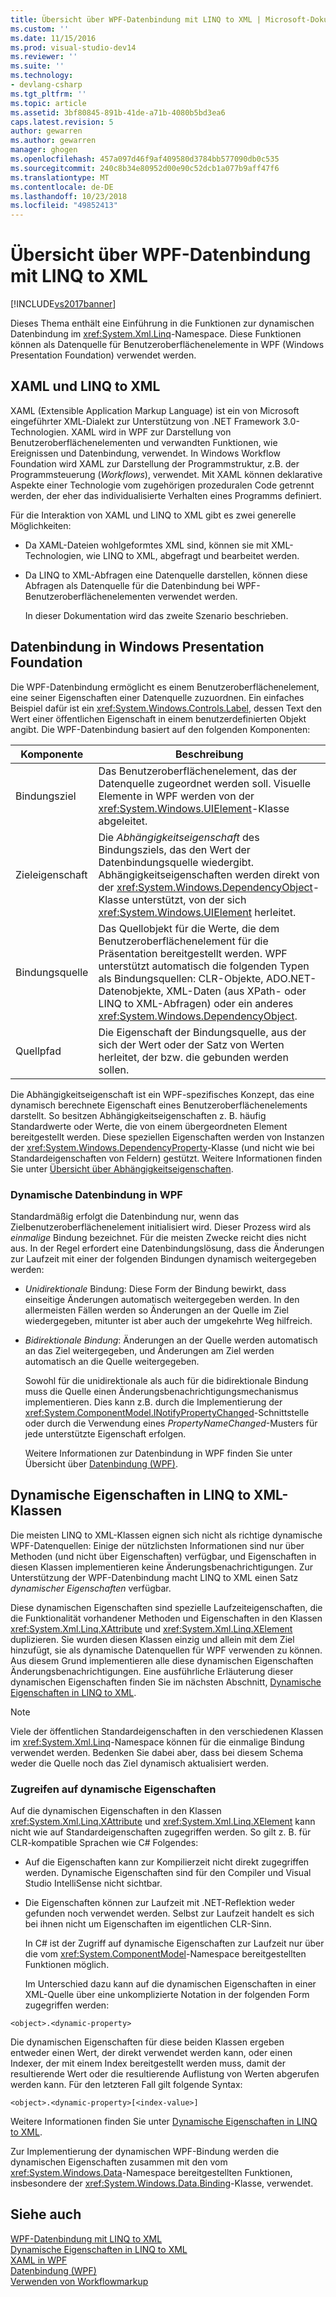 ```yaml
---
title: Übersicht über WPF-Datenbindung mit LINQ to XML | Microsoft-Dokumentation
ms.custom: ''
ms.date: 11/15/2016
ms.prod: visual-studio-dev14
ms.reviewer: ''
ms.suite: ''
ms.technology:
- devlang-csharp
ms.tgt_pltfrm: ''
ms.topic: article
ms.assetid: 3bf80845-891b-41de-a71b-4080b5bd3ea6
caps.latest.revision: 5
author: gewarren
ms.author: gewarren
manager: ghogen
ms.openlocfilehash: 457a097d46f9af409580d3784bb577090db0c535
ms.sourcegitcommit: 240c8b34e80952d00e90c52dcb1a077b9aff47f6
ms.translationtype: MT
ms.contentlocale: de-DE
ms.lasthandoff: 10/23/2018
ms.locfileid: "49852413"
---
```

# <a name="wpf-data-binding-with-linq-to-xml-overview"></a>Übersicht über WPF-Datenbindung mit LINQ to XML
[!INCLUDE[vs2017banner](../includes/vs2017banner.md)]

Dieses Thema enthält eine Einführung in die Funktionen zur dynamischen Datenbindung im <xref:System.Xml.Linq>-Namespace. Diese Funktionen können als Datenquelle für Benutzeroberflächenelemente in WPF (Windows Presentation Foundation) verwendet werden.  
  
## <a name="xaml-and-linq-to-xml"></a>XAML und LINQ to XML  
 XAML (Extensible Application Markup Language) ist ein von Microsoft eingeführter XML-Dialekt zur Unterstützung von .NET Framework 3.0-Technologien. XAML wird in WPF zur Darstellung von Benutzeroberflächenelementen und verwandten Funktionen, wie Ereignissen und Datenbindung, verwendet. In Windows Workflow Foundation wird XAML zur Darstellung der Programmstruktur, z.B. der Programmsteuerung (*Workflows*), verwendet. Mit XAML können deklarative Aspekte einer Technologie vom zugehörigen prozeduralen Code getrennt werden, der eher das individualisierte Verhalten eines Programms definiert.  
  
 Für die Interaktion von XAML und LINQ to XML gibt es zwei generelle Möglichkeiten:  
  
- Da XAML-Dateien wohlgeformtes XML sind, können sie mit XML-Technologien, wie LINQ to XML, abgefragt und bearbeitet werden.  
  
- Da LINQ to XML-Abfragen eine Datenquelle darstellen, können diese Abfragen als Datenquelle für die Datenbindung bei WPF-Benutzeroberflächenelementen verwendet werden.  
  
  In dieser Dokumentation wird das zweite Szenario beschrieben.  
  
## <a name="data-binding-in-the-windows-presentation-foundation"></a>Datenbindung in Windows Presentation Foundation  
 Die WPF-Datenbindung ermöglicht es einem Benutzeroberflächenelement, eine seiner Eigenschaften einer Datenquelle zuzuordnen. Ein einfaches Beispiel dafür ist ein <xref:System.Windows.Controls.Label>, dessen Text den Wert einer öffentlichen Eigenschaft in einem benutzerdefinierten Objekt angibt. Die WPF-Datenbindung basiert auf den folgenden Komponenten:  
  
|Komponente|Beschreibung|  
|---------------|-----------------|  
|Bindungsziel|Das Benutzeroberflächenelement, das der Datenquelle zugeordnet werden soll. Visuelle Elemente in WPF werden von der <xref:System.Windows.UIElement>-Klasse abgeleitet.|  
|Zieleigenschaft|Die *Abhängigkeitseigenschaft* des Bindungsziels, das den Wert der Datenbindungsquelle wiedergibt. Abhängigkeitseigenschaften werden direkt von der <xref:System.Windows.DependencyObject>-Klasse unterstützt, von der sich <xref:System.Windows.UIElement> herleitet.|  
|Bindungsquelle|Das Quellobjekt für die Werte, die dem Benutzeroberflächenelement für die Präsentation bereitgestellt werden. WPF unterstützt automatisch die folgenden Typen als Bindungsquellen: CLR-Objekte, ADO.NET-Datenobjekte, XML-Daten (aus XPath- oder LINQ to XML-Abfragen) oder ein anderes <xref:System.Windows.DependencyObject>.|  
|Quellpfad|Die Eigenschaft der Bindungsquelle, aus der sich der Wert oder der Satz von Werten herleitet, der bzw. die gebunden werden sollen.|  
  
 Die Abhängigkeitseigenschaft ist ein WPF-spezifisches Konzept, das eine dynamisch berechnete Eigenschaft eines Benutzeroberflächenelements darstellt. So besitzen Abhängigkeitseigenschaften z. B. häufig Standardwerte oder Werte, die von einem übergeordneten Element bereitgestellt werden. Diese speziellen Eigenschaften werden von Instanzen der <xref:System.Windows.DependencyProperty>-Klasse (und nicht wie bei Standardeigenschaften von Feldern) gestützt. Weitere Informationen finden Sie unter [Übersicht über Abhängigkeitseigenschaften](http://msdn.microsoft.com/library/d119d00c-3afb-48d6-87a0-c4da4f83dee5).  
  
### <a name="dynamic-data-binding-in-wpf"></a>Dynamische Datenbindung in WPF  
 Standardmäßig erfolgt die Datenbindung nur, wenn das Zielbenutzeroberflächenelement initialisiert wird. Dieser Prozess wird als *einmalige* Bindung bezeichnet. Für die meisten Zwecke reicht dies nicht aus. In der Regel erfordert eine Datenbindungslösung, dass die Änderungen zur Laufzeit mit einer der folgenden Bindungen dynamisch weitergegeben werden:  
  
- *Unidirektionale* Bindung: Diese Form der Bindung bewirkt, dass einseitige Änderungen automatisch weitergegeben werden. In den allermeisten Fällen werden so Änderungen an der Quelle im Ziel wiedergegeben, mitunter ist aber auch der umgekehrte Weg hilfreich.  
  
- *Bidirektionale Bindung*: Änderungen an der Quelle werden automatisch an das Ziel weitergegeben, und Änderungen am Ziel werden automatisch an die Quelle weitergegeben.  
  
  Sowohl für die unidirektionale als auch für die bidirektionale Bindung muss die Quelle einen Änderungsbenachrichtigungsmechanismus implementieren. Dies kann z.B. durch die Implementierung der <xref:System.ComponentModel.INotifyPropertyChanged>-Schnittstelle oder durch die Verwendung eines *PropertyNameChanged*-Musters für jede unterstützte Eigenschaft erfolgen.  
  
  Weitere Informationen zur Datenbindung in WPF finden Sie unter Übersicht über [Datenbindung (WPF)](http://msdn.microsoft.com/library/90f79b97-17e7-40d1-abf0-3ba600ad1d7e).  
  
## <a name="dynamic-properties-in-linq-to-xml-classes"></a>Dynamische Eigenschaften in LINQ to XML-Klassen  
 Die meisten LINQ to XML-Klassen eignen sich nicht als richtige dynamische WPF-Datenquellen: Einige der nützlichsten Informationen sind nur über Methoden (und nicht über Eigenschaften) verfügbar, und Eigenschaften in diesen Klassen implementieren keine Änderungsbenachrichtigungen. Zur Unterstützung der WPF-Datenbindung macht LINQ to XML einen Satz *dynamischer Eigenschaften* verfügbar.  
  
 Diese dynamischen Eigenschaften sind spezielle Laufzeiteigenschaften, die die Funktionalität vorhandener Methoden und Eigenschaften in den Klassen <xref:System.Xml.Linq.XAttribute> und <xref:System.Xml.Linq.XElement> duplizieren. Sie wurden diesen Klassen einzig und allein mit dem Ziel hinzufügt, sie als dynamische Datenquellen für WPF verwenden zu können. Aus diesem Grund implementieren alle diese dynamischen Eigenschaften Änderungsbenachrichtigungen. Eine ausführliche Erläuterung dieser dynamischen Eigenschaften finden Sie im nächsten Abschnitt, [Dynamische Eigenschaften in LINQ to XML](../designers/linq-to-xml-dynamic-properties.md).  
  
> [!NOTE]
>  Viele der öffentlichen Standardeigenschaften in den verschiedenen Klassen im <xref:System.Xml.Linq>-Namespace können für die einmalige Bindung verwendet werden. Bedenken Sie dabei aber, dass bei diesem Schema weder die Quelle noch das Ziel dynamisch aktualisiert werden.  
  
### <a name="accessing-dynamic-properties"></a>Zugreifen auf dynamische Eigenschaften  
 Auf die dynamischen Eigenschaften in den Klassen <xref:System.Xml.Linq.XAttribute> und <xref:System.Xml.Linq.XElement> kann nicht wie auf Standardeigenschaften zugegriffen werden. So gilt z. B. für CLR-kompatible Sprachen wie C# Folgendes:  
  
- Auf die Eigenschaften kann zur Kompilierzeit nicht direkt zugegriffen werden. Dynamische Eigenschaften sind für den Compiler und Visual Studio IntelliSense nicht sichtbar.  
  
- Die Eigenschaften können zur Laufzeit mit .NET-Reflektion weder gefunden noch verwendet werden. Selbst zur Laufzeit handelt es sich bei ihnen nicht um Eigenschaften im eigentlichen CLR-Sinn.  
  
  In C# ist der Zugriff auf dynamische Eigenschaften zur Laufzeit nur über die vom <xref:System.ComponentModel>-Namespace bereitgestellten Funktionen möglich.  
  
  Im Unterschied dazu kann auf die dynamischen Eigenschaften in einer XML-Quelle über eine unkomplizierte Notation in der folgenden Form zugegriffen werden:  
  
```  
<object>.<dynamic-property>  
```  
  
 Die dynamischen Eigenschaften für diese beiden Klassen ergeben entweder einen Wert, der direkt verwendet werden kann, oder einen Indexer, der mit einem Index bereitgestellt werden muss, damit der resultierende Wert oder die resultierende Auflistung von Werten abgerufen werden kann. Für den letzteren Fall gilt folgende Syntax:  
  
```  
<object>.<dynamic-property>[<index-value>]  
```  
  
 Weitere Informationen finden Sie unter [Dynamische Eigenschaften in LINQ to XML](../designers/linq-to-xml-dynamic-properties.md).  
  
 Zur Implementierung der dynamischen WPF-Bindung werden die dynamischen Eigenschaften zusammen mit den vom <xref:System.Windows.Data>-Namespace bereitgestellten Funktionen, insbesondere der <xref:System.Windows.Data.Binding>-Klasse, verwendet.  
  
## <a name="see-also"></a>Siehe auch  
 [WPF-Datenbindung mit LINQ to XML](../designers/wpf-data-binding-with-linq-to-xml.md)   
 [Dynamische Eigenschaften in LINQ to XML](../designers/linq-to-xml-dynamic-properties.md)   
 [XAML in WPF](http://msdn.microsoft.com/library/5d858575-a83b-42df-ad3f-047ed2d6e3c8)   
 [Datenbindung (WPF)](http://msdn.microsoft.com/library/90f79b97-17e7-40d1-abf0-3ba600ad1d7e)   
 [Verwenden von Workflowmarkup](http://go.microsoft.com/fwlink/?LinkId=98685)



